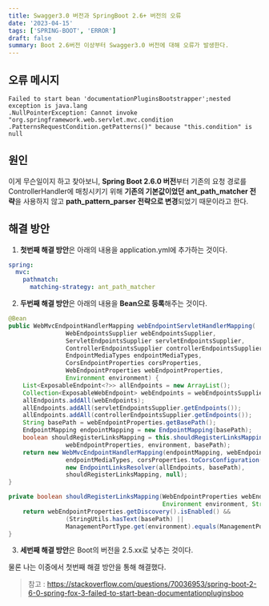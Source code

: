 ```yaml
---
title: Swagger3.0 버전과 SpringBoot 2.6+ 버전의 오류
date: '2023-04-15'
tags: ['SPRING-BOOT', 'ERROR']
draft: false
summary: Boot 2.6버전 이상부터 Swagger3.0 버전에 대해 오류가 발생한다.
---
```


## 오류 메시지

```text
Failed to start bean 'documentationPluginsBootstrapper';nested exception is java.lang
.NullPointerException: Cannot invoke "org.springframework.web.servlet.mvc.condition
.PatternsRequestCondition.getPatterns()" because "this.condition" is null
```

## 원인

이게 무슨일이지 하고 찾아보니, **Spring Boot 2.6.0 버전**부터 기존의 요청 경로를 ControllerHandler에 매칭시키기 위해 **기존의 기본값이었던 ant_path_matcher 전략**을 사용하지 않고 **path_pattern_parser 전략으로 변경**되었기 때문이라고 한다.

## 해결 방안

1. **첫번째 해결 방안**은 아래의 내용을 application.yml에 추가하는 것이다.

```yaml
spring:
  mvc:
    pathmatch:
      matching-strategy: ant_path_matcher
```

2. **두번째 해결 방안**은 아래의 내용을 **Bean으로 등록**해주는 것이다.

```java
@Bean
public WebMvcEndpointHandlerMapping webEndpointServletHandlerMapping(
                WebEndpointsSupplier webEndpointsSupplier,
                ServletEndpointsSupplier servletEndpointsSupplier,
                ControllerEndpointsSupplier controllerEndpointsSupplier,
                EndpointMediaTypes endpointMediaTypes,
                CorsEndpointProperties corsProperties,
                WebEndpointProperties webEndpointProperties,
                Environment environment) {
    List<ExposableEndpoint<?>> allEndpoints = new ArrayList();
    Collection<ExposableWebEndpoint> webEndpoints = webEndpointsSupplier.getEndpoints();
    allEndpoints.addAll(webEndpoints);
    allEndpoints.addAll(servletEndpointsSupplier.getEndpoints());
    allEndpoints.addAll(controllerEndpointsSupplier.getEndpoints());
    String basePath = webEndpointProperties.getBasePath();
    EndpointMapping endpointMapping = new EndpointMapping(basePath);
    boolean shouldRegisterLinksMapping = this.shouldRegisterLinksMapping(
                webEndpointProperties, environment, basePath);
    return new WebMvcEndpointHandlerMapping(endpointMapping, webEndpoints,
                endpointMediaTypes, corsProperties.toCorsConfiguration(),
                new EndpointLinksResolver(allEndpoints, basePath),
                shouldRegisterLinksMapping, null);
}

private boolean shouldRegisterLinksMapping(WebEndpointProperties webEndpointProperties,
                                           Environment environment, String basePath) {
    return webEndpointProperties.getDiscovery().isEnabled() &&
                (StringUtils.hasText(basePath) ||
                ManagementPortType.get(environment).equals(ManagementPortType.DIFFERENT));
}
```

3. **세번째 해결 방안**은 Boot의 버전을 2.5.xx로 낮추는 것이다.

물론 나는 이중에서 첫번째 해결 방안을 통해 해결했다.

> 참고 : https://stackoverflow.com/questions/70036953/spring-boot-2-6-0-spring-fox-3-failed-to-start-bean-documentationpluginsboo
